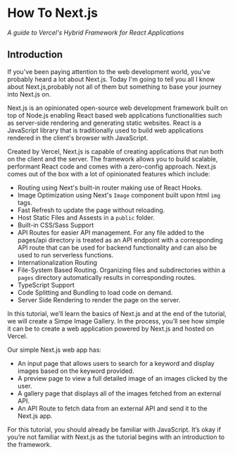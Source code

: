 # How To Next.js

_A guide to Vercel's Hybrid Framework for React Applications_

## Introduction

If you've been paying attention to the web development world, you've probably heard a lot about Next.js. Today I'm going to tell you all I know about Next.js,probably not all of them but something to base your journey into Next.js on.

Next.js is an opinionated open-source web development framework built on top of Node.js enabling React based web applications functionalities such as server-side rendering and generating static websites. React is a JavaScript library that is traditionally used to build web applications rendered in the client's browser with JavaScript.

Created by Vercel, Next.js is capable of creating applications that run both on the client and the server. The framework allows you to build scalable, performant React code and comes with a zero-config approach. Next.js comes out of the box with a lot of opinionated features which include:

- Routing using Next's built-in router making use of React Hooks.
- Image Optimization using Next's `Image` component built upon html `img` tags.
- Fast Refresh to update the page without reloading.
- Host Static Files and Assests in a `public` folder.
- Built-in CSS/Sass Support
- API Routes for easier API management. For any file added to the pages/api directory is treated as an API endpoint with a corresponding API route that can be used for backend functionality and can also be used to run serverless functions.
- Internationalization Routing
- File-System Based Routing. Organizing files and subdirectories within a `pages` directory automatically results in corresponding routes.
- TypeScript Support
- Code Splitting and Bundling to load code on demand.
- Server Side Rendering to render the page on the server.

In this tutorial, we’ll learn the basics of Next.js and at the end of the tutorial, we will create a Simpe Image Gallery. In the process, you’ll see how simple it can be to create a web application powered by Next.js and hosted on Vercel.

Our simple Next.js web app has:

- An input page that allows users to search for a keyword and display images based on the keyword provided.
- A preview page to view a full detailed image of an images clicked by the user.
- A gallery page that displays all of the images fetched from an external API.
- An API Route to fetch data from an external API and send it to the Next.js app.

For this tutorial, you should already be familiar with JavaScript. It’s okay if you’re not familiar with Next.js as the tutorial begins with an introduction to the framework.
